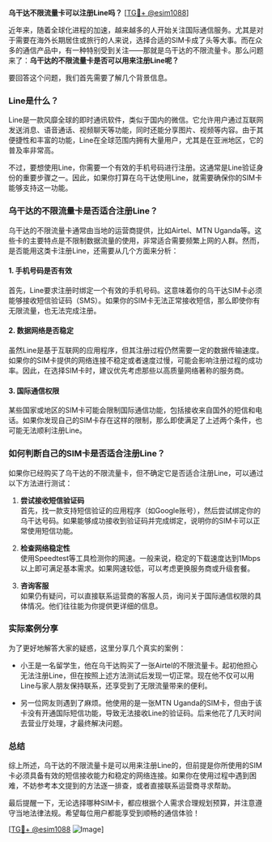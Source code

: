 **乌干达不限流量卡可以注册Line吗？** [[TG💪+ @esim1088](https://t.me/s/esim1088)]

近年来，随着全球化进程的加速，越来越多的人开始关注国际通信服务。尤其是对于需要在海外长期居住或旅行的人来说，选择合适的SIM卡成了头等大事。而在众多的通信产品中，有一种特别受到关注——那就是乌干达的不限流量卡。那么问题来了：**乌干达的不限流量卡是否可以用来注册Line呢？**

要回答这个问题，我们首先需要了解几个背景信息。

### Line是什么？
Line是一款风靡全球的即时通讯软件，类似于国内的微信。它允许用户通过互联网发送消息、语音通话、视频聊天等功能，同时还能分享图片、视频等内容。由于其便捷性和丰富的功能，Line在全球范围内拥有大量用户，尤其是在亚洲地区，它的普及率非常高。

不过，要想使用Line，你需要一个有效的手机号码进行注册。这通常是Line验证身份的重要步骤之一。因此，如果你打算在乌干达使用Line，就需要确保你的SIM卡能够支持这一功能。

### 乌干达的不限流量卡是否适合注册Line？
乌干达的不限流量卡通常由当地的运营商提供，比如Airtel、MTN Uganda等。这些卡的主要特点是不限制数据流量的使用，非常适合需要频繁上网的人群。然而，是否能用这类卡注册Line，还需要从几个方面来分析：

#### 1. 手机号码是否有效
首先，Line要求注册时绑定一个有效的手机号码。这意味着你的乌干达SIM卡必须能够接收短信验证码（SMS）。如果你的SIM卡无法正常接收短信，那么即使你有无限流量，也无法完成注册。

#### 2. 数据网络是否稳定
虽然Line是基于互联网的应用程序，但其注册过程仍然需要一定的数据传输速度。如果你的SIM卡提供的网络连接不稳定或者速度过慢，可能会影响注册过程的成功率。因此，在选择SIM卡时，建议优先考虑那些以高质量网络著称的服务商。

#### 3. 国际通信权限
某些国家或地区的SIM卡可能会限制国际通信功能，包括接收来自国外的短信和电话。如果你发现自己的SIM卡存在这样的限制，那么即使满足了上述两个条件，也可能无法顺利注册Line。

### 如何判断自己的SIM卡是否适合注册Line？
如果你已经购买了乌干达的不限流量卡，但不确定它是否适合注册Line，可以通过以下方法进行测试：

1. **尝试接收短信验证码**  
   首先，找一款支持短信验证的应用程序（如Google账号），然后尝试绑定你的乌干达号码。如果能够成功接收到验证码并完成绑定，说明你的SIM卡可以正常使用短信功能。

2. **检查网络稳定性**  
   使用Speedtest等工具检测你的网速。一般来说，稳定的下载速度达到1Mbps以上即可满足基本需求。如果网速较低，可以考虑更换服务商或升级套餐。

3. **咨询客服**  
   如果仍有疑问，可以直接联系运营商的客服人员，询问关于国际通信权限的具体情况。他们往往能为你提供更详细的信息。

### 实际案例分享
为了更好地解答大家的疑惑，这里分享几个真实的案例：

- 小王是一名留学生，他在乌干达购买了一张Airtel的不限流量卡。起初他担心无法注册Line，但在按照上述方法测试后发现一切正常。现在他不仅可以用Line与家人朋友保持联系，还享受到了无限流量带来的便利。
  
- 另一位网友则遇到了麻烦。他使用的是一张MTN Uganda的SIM卡，但由于该卡没有开通国际短信功能，导致无法接收Line的验证码。后来他花了几天时间去营业厅处理，才最终解决问题。

### 总结
综上所述，乌干达的不限流量卡是可以用来注册Line的，但前提是你所使用的SIM卡必须具备有效的短信接收能力和稳定的网络连接。如果你在使用过程中遇到困难，不妨参考本文提到的方法逐一排查，或者直接联系运营商寻求帮助。

最后提醒一下，无论选择哪种SIM卡，都应根据个人需求合理规划预算，并注意遵守当地法律法规。希望每位用户都能享受到顺畅的通信体验！

[[TG💪+ @esim1088](https://t.me/s/esim1088) ![Image](https://i.postimg.cc/4NQfJmqS/Snipaste-2025-05-13-00-14-12.png)]